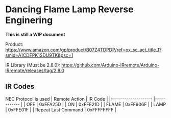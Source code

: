 # Dancing Flame Lamp Reverse Enginering
**This is still a WIP document**


Product: https://www.amazon.com/gp/product/B07Z4TDPDP/ref=ox_sc_act_title_1?smid=A1CDFPK1SDU9TK&psc=1

IR Library (Must be 2.8.0): https://github.com/Arduino-IRremote/Arduino-IRremote/releases/tag/2.8.0

## IR Codes
NEC Protocol is used
|    Remote Action    	| IR Code    	|
|:-------------------:	|------------	|
| OFF                 	| 0xFFA25D   	|
| ON                  	| 0xFFE21D   	|
| FLAME               	| 0xFF906F   	|
| LAMP                	| 0xFFE01F   	|
| Repeat Last Command 	| 0xFFFFFFFF 	|